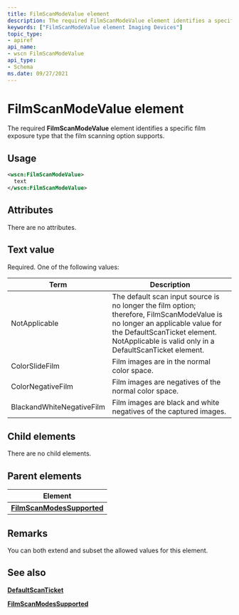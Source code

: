 ```yaml
---
title: FilmScanModeValue element
description: The required FilmScanModeValue element identifies a specific film exposure type that the film scanning option supports.
keywords: ["FilmScanModeValue element Imaging Devices"]
topic_type:
- apiref
api_name:
- wscn FilmScanModeValue
api_type:
- Schema
ms.date: 09/27/2021
---
```


# FilmScanModeValue element

The required **FilmScanModeValue** element identifies a specific film exposure type that the film scanning option supports.

## Usage

```xml
<wscn:FilmScanModeValue>
  text
</wscn:FilmScanModeValue>
```

## Attributes

There are no attributes.

## Text value

Required. One of the following values:

| Term | Description |
|--|--|
| NotApplicable | The default scan input source is no longer the film option; therefore, FilmScanModeValue is no longer an applicable value for the DefaultScanTicket element. NotApplicable is valid only in a DefaultScanTicket element. |
| ColorSlideFilm | Film images are in the normal color space. |
| ColorNegativeFilm | Film images are negatives of the normal color space. |
| BlackandWhiteNegativeFilm | Film images are black and white negatives of the captured images. |

## Child elements

There are no child elements.

## Parent elements

| Element |
|--|
| [**FilmScanModesSupported**](filmscanmodessupported.md) |

## Remarks

You can both extend and subset the allowed values for this element.

## See also

[**DefaultScanTicket**](defaultscanticket.md)

[**FilmScanModesSupported**](filmscanmodessupported.md)
